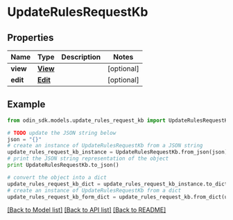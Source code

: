# UpdateRulesRequestKb


## Properties

Name | Type | Description | Notes
------------ | ------------- | ------------- | -------------
**view** | [**View**](View.md) |  | [optional] 
**edit** | [**Edit**](Edit.md) |  | [optional] 

## Example

```python
from odin_sdk.models.update_rules_request_kb import UpdateRulesRequestKb

# TODO update the JSON string below
json = "{}"
# create an instance of UpdateRulesRequestKb from a JSON string
update_rules_request_kb_instance = UpdateRulesRequestKb.from_json(json)
# print the JSON string representation of the object
print UpdateRulesRequestKb.to_json()

# convert the object into a dict
update_rules_request_kb_dict = update_rules_request_kb_instance.to_dict()
# create an instance of UpdateRulesRequestKb from a dict
update_rules_request_kb_form_dict = update_rules_request_kb.from_dict(update_rules_request_kb_dict)
```
[[Back to Model list]](../README.md#documentation-for-models) [[Back to API list]](../README.md#documentation-for-api-endpoints) [[Back to README]](../README.md)


